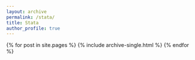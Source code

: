 ```yaml
---
layout: archive
permalink: /stata/
title: Stata
author_profile: true
---
```



{% for post in site.pages %} {% include archive-single.html %} {% endfor %}